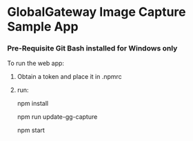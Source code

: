 # GlobalGateway Image Capture Sample App

### Pre-Requisite Git Bash installed for Windows only

To run the web app:

  

1. Obtain a token and place it in .npmrc

2. run:

    npm install
    
    npm run update-gg-capture
    
    npm start
